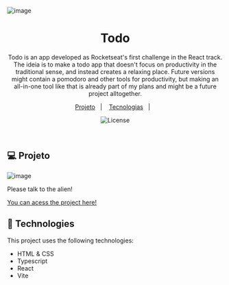 ![image](https://github.com/danielcfleite/lofi-todo-ignite/assets/107118708/3dbb6a37-bf24-413b-8ea7-a56f91a6a2a9)

<h1 align="center"> Todo </h1>

<p align="center">
Todo is an app developed as Rocketseat's first challenge in the React track. The ideia is to make a todo app that doesn't focus on productivity in the traditional sense, and instead creates a relaxing place. Future versions might contain a pomodoro and other tools for productivity, but making an all-in-one tool like that is already part of my plans and might be a future project alltogether.<br/>

<p align="center">
  <a href="#-projeto">Projeto</a>&nbsp;&nbsp;&nbsp;|&nbsp;&nbsp;&nbsp;
  <a href="#-tecnologias">Tecnologias</a>&nbsp;&nbsp;&nbsp;|&nbsp;&nbsp;&nbsp;
</p>

<p align="center">
  <img alt="License" src="https://img.shields.io/static/v1?label=license&message=MIT&color=49AA26&labelColor=000000">
</p>

<br>


## 💻 Projeto
![image](https://i.imgur.com/pmvCtu7.png)

Please talk to the alien! 


[You can acess the project here!](https://lofi-todo-ignite.vercel.app/)


## 🚀 Technologies

This project uses the following technologies: 

- HTML & CSS
- Typescript
- React
- Vite



